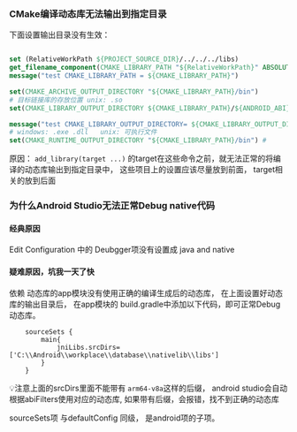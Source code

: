 ### CMake编译动态库无法输出到指定目录
下面设置输出目录没有生效：
```cmake

set (RelativeWorkPath ${PROJECT_SOURCE_DIR}/../../../libs)
get_filename_component(CMAKE_LIBRARY_PATH "${RelativeWorkPath}" ABSOLUTE)
message("test CMAKE_LIBRARY_PATH = ${CMAKE_LIBRARY_PATH}")

set(CMAKE_ARCHIVE_OUTPUT_DIRECTORY "${CMAKE_LIBRARY_PATH}/bin")
# 目标链接库的存放位置 unix: .so
set(CMAKE_LIBRARY_OUTPUT_DIRECTORY ${CMAKE_LIBRARY_PATH}/${ANDROID_ABI})

message("test CMAKE_LIBRARY_OUTPUT_DIRECTORY= ${CMAKE_LIBRARY_OUTPUT_DIRECTORY}")
# windows: .exe .dll   unix: 可执行文件
set(CMAKE_RUNTIME_OUTPUT_DIRECTORY "${CMAKE_LIBRARY_PATH}/bin") #
```

原因： `add_library(target ...)`  的target在这些命令之前，就无法正常的将编译的动态库输出到指定目录中， 这些项目上的设置应该尽量放到前面， target相关的放到后面

### 为什么Android Studio无法正常Debug native代码
#### 经典原因
Edit Configuration 中的  Deubgger项没有设置成  java and native

#### 疑难原因，坑我一天了快
依赖 动态库的app模块没有使用正确的编译生成后的动态库， 在上面设置好动态库的输出目录后， 在app模块的 build.gradle中添加以下代码，即可正常Debug动态库。
```
    sourceSets {
        main{
            jniLibs.srcDirs=['C:\\Android\\workplace\\database\\nativelib\\libs']
        }
    }
```
💡注意上面的srcDirs里面不能带有 `arm64-v8a`这样的后缀， android studio会自动根据abiFilters使用对应的动态库, 如果带有后缀，会报错，找不到正确的动态库

sourceSets项 与defaultConfig 同级， 是android项的子项。